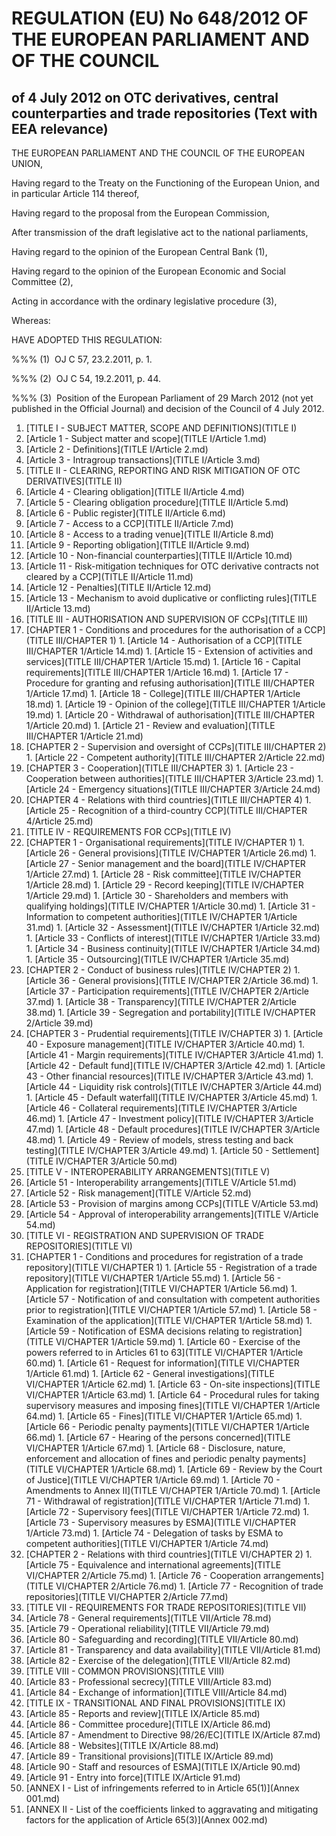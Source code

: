 # REGULATION (EU) No 648/2012 OF THE EUROPEAN PARLIAMENT AND OF THE COUNCIL

## of 4 July 2012 on OTC derivatives, central counterparties and trade repositories (Text with EEA relevance)

THE EUROPEAN PARLIAMENT AND THE COUNCIL OF THE EUROPEAN UNION,

Having regard to the Treaty on the Functioning of the European Union, and in particular Article 114 thereof,

Having regard to the proposal from the European Commission,

After transmission of the draft legislative act to the national parliaments,

Having regard to the opinion of the European Central Bank (1),

Having regard to the opinion of the European Economic and Social Committee (2),

Acting in accordance with the ordinary legislative procedure (3),

Whereas:

HAVE ADOPTED THIS REGULATION:

%%% (1)  OJ C 57, 23.2.2011, p. 1.

%%% (2)  OJ C 54, 19.2.2011, p. 44.

%%% (3)  Position of the European Parliament of 29 March 2012 (not yet published in the Official Journal) and decision of the Council of 4 July 2012.

1. [TITLE I - SUBJECT MATTER, SCOPE AND DEFINITIONS](TITLE I)
  1. [Article 1 - Subject matter and scope](TITLE I/Article 1.md)
  1. [Article 2 - Definitions](TITLE I/Article 2.md)
  1. [Article 3 - Intragroup transactions](TITLE I/Article 3.md)
1. [TITLE II - CLEARING, REPORTING AND RISK MITIGATION OF OTC DERIVATIVES](TITLE II)
  1. [Article 4 - Clearing obligation](TITLE II/Article 4.md)
  1. [Article 5 - Clearing obligation procedure](TITLE II/Article 5.md)
  1. [Article 6 - Public register](TITLE II/Article 6.md)
  1. [Article 7 - Access to a CCP](TITLE II/Article 7.md)
  1. [Article 8 - Access to a trading venue](TITLE II/Article 8.md)
  1. [Article 9 - Reporting obligation](TITLE II/Article 9.md)
  1. [Article 10 - Non-financial counterparties](TITLE II/Article 10.md)
  1. [Article 11 - Risk-mitigation techniques for OTC derivative contracts not cleared by a CCP](TITLE II/Article 11.md)
  1. [Article 12 - Penalties](TITLE II/Article 12.md)
  1. [Article 13 - Mechanism to avoid duplicative or conflicting rules](TITLE II/Article 13.md)
1. [TITLE III - AUTHORISATION AND SUPERVISION OF CCPs](TITLE III)
  1. [CHAPTER 1 - Conditions and procedures for the authorisation of a CCP](TITLE III/CHAPTER 1)
    1. [Article 14 - Authorisation of a CCP](TITLE III/CHAPTER 1/Article 14.md)
    1. [Article 15 - Extension of activities and services](TITLE III/CHAPTER 1/Article 15.md)
    1. [Article 16 - Capital requirements](TITLE III/CHAPTER 1/Article 16.md)
    1. [Article 17 - Procedure for granting and refusing authorisation](TITLE III/CHAPTER 1/Article 17.md)
    1. [Article 18 - College](TITLE III/CHAPTER 1/Article 18.md)
    1. [Article 19 - Opinion of the college](TITLE III/CHAPTER 1/Article 19.md)
    1. [Article 20 - Withdrawal of authorisation](TITLE III/CHAPTER 1/Article 20.md)
    1. [Article 21 - Review and evaluation](TITLE III/CHAPTER 1/Article 21.md)
  1. [CHAPTER 2 - Supervision and oversight of CCPs](TITLE III/CHAPTER 2)
    1. [Article 22 - Competent authority](TITLE III/CHAPTER 2/Article 22.md)
  1. [CHAPTER 3 - Cooperation](TITLE III/CHAPTER 3)
    1. [Article 23 - Cooperation between authorities](TITLE III/CHAPTER 3/Article 23.md)
    1. [Article 24 - Emergency situations](TITLE III/CHAPTER 3/Article 24.md)
  1. [CHAPTER 4 - Relations with third countries](TITLE III/CHAPTER 4)
    1. [Article 25 - Recognition of a third-country CCP](TITLE III/CHAPTER 4/Article 25.md)
1. [TITLE IV - REQUIREMENTS FOR CCPs](TITLE IV)
  1. [CHAPTER 1 - Organisational requirements](TITLE IV/CHAPTER 1)
    1. [Article 26 - General provisions](TITLE IV/CHAPTER 1/Article 26.md)
    1. [Article 27 - Senior management and the board](TITLE IV/CHAPTER 1/Article 27.md)
    1. [Article 28 - Risk committee](TITLE IV/CHAPTER 1/Article 28.md)
    1. [Article 29 - Record keeping](TITLE IV/CHAPTER 1/Article 29.md)
    1. [Article 30 - Shareholders and members with qualifying holdings](TITLE IV/CHAPTER 1/Article 30.md)
    1. [Article 31 - Information to competent authorities](TITLE IV/CHAPTER 1/Article 31.md)
    1. [Article 32 - Assessment](TITLE IV/CHAPTER 1/Article 32.md)
    1. [Article 33 - Conflicts of interest](TITLE IV/CHAPTER 1/Article 33.md)
    1. [Article 34 - Business continuity](TITLE IV/CHAPTER 1/Article 34.md)
    1. [Article 35 - Outsourcing](TITLE IV/CHAPTER 1/Article 35.md)
  1. [CHAPTER 2 - Conduct of business rules](TITLE IV/CHAPTER 2)
    1. [Article 36 - General provisions](TITLE IV/CHAPTER 2/Article 36.md)
    1. [Article 37 - Participation requirements](TITLE IV/CHAPTER 2/Article 37.md)
    1. [Article 38 - Transparency](TITLE IV/CHAPTER 2/Article 38.md)
    1. [Article 39 - Segregation and portability](TITLE IV/CHAPTER 2/Article 39.md)
  1. [CHAPTER 3 - Prudential requirements](TITLE IV/CHAPTER 3)
    1. [Article 40 - Exposure management](TITLE IV/CHAPTER 3/Article 40.md)
    1. [Article 41 - Margin requirements](TITLE IV/CHAPTER 3/Article 41.md)
    1. [Article 42 - Default fund](TITLE IV/CHAPTER 3/Article 42.md)
    1. [Article 43 - Other financial resources](TITLE IV/CHAPTER 3/Article 43.md)
    1. [Article 44 - Liquidity risk controls](TITLE IV/CHAPTER 3/Article 44.md)
    1. [Article 45 - Default waterfall](TITLE IV/CHAPTER 3/Article 45.md)
    1. [Article 46 - Collateral requirements](TITLE IV/CHAPTER 3/Article 46.md)
    1. [Article 47 - Investment policy](TITLE IV/CHAPTER 3/Article 47.md)
    1. [Article 48 - Default procedures](TITLE IV/CHAPTER 3/Article 48.md)
    1. [Article 49 - Review of models, stress testing and back testing](TITLE IV/CHAPTER 3/Article 49.md)
    1. [Article 50 - Settlement](TITLE IV/CHAPTER 3/Article 50.md)
1. [TITLE V - INTEROPERABILITY ARRANGEMENTS](TITLE V)
  1. [Article 51 - Interoperability arrangements](TITLE V/Article 51.md)
  1. [Article 52 - Risk management](TITLE V/Article 52.md)
  1. [Article 53 - Provision of margins among CCPs](TITLE V/Article 53.md)
  1. [Article 54 - Approval of interoperability arrangements](TITLE V/Article 54.md)
1. [TITLE VI - REGISTRATION AND SUPERVISION OF TRADE REPOSITORIES](TITLE VI)
  1. [CHAPTER 1 - Conditions and procedures for registration of a trade repository](TITLE VI/CHAPTER 1)
    1. [Article 55 - Registration of a trade repository](TITLE VI/CHAPTER 1/Article 55.md)
    1. [Article 56 - Application for registration](TITLE VI/CHAPTER 1/Article 56.md)
    1. [Article 57 - Notification of and consultation with competent authorities prior to registration](TITLE VI/CHAPTER 1/Article 57.md)
    1. [Article 58 - Examination of the application](TITLE VI/CHAPTER 1/Article 58.md)
    1. [Article 59 - Notification of ESMA decisions relating to registration](TITLE VI/CHAPTER 1/Article 59.md)
    1. [Article 60 - Exercise of the powers referred to in Articles 61 to 63](TITLE VI/CHAPTER 1/Article 60.md)
    1. [Article 61 - Request for information](TITLE VI/CHAPTER 1/Article 61.md)
    1. [Article 62 - General investigations](TITLE VI/CHAPTER 1/Article 62.md)
    1. [Article 63 - On-site inspections](TITLE VI/CHAPTER 1/Article 63.md)
    1. [Article 64 - Procedural rules for taking supervisory measures and imposing fines](TITLE VI/CHAPTER 1/Article 64.md)
    1. [Article 65 - Fines](TITLE VI/CHAPTER 1/Article 65.md)
    1. [Article 66 - Periodic penalty payments](TITLE VI/CHAPTER 1/Article 66.md)
    1. [Article 67 - Hearing of the persons concerned](TITLE VI/CHAPTER 1/Article 67.md)
    1. [Article 68 - Disclosure, nature, enforcement and allocation of fines and periodic penalty payments](TITLE VI/CHAPTER 1/Article 68.md)
    1. [Article 69 - Review by the Court of Justice](TITLE VI/CHAPTER 1/Article 69.md)
    1. [Article 70 - Amendments to Annex II](TITLE VI/CHAPTER 1/Article 70.md)
    1. [Article 71 - Withdrawal of registration](TITLE VI/CHAPTER 1/Article 71.md)
    1. [Article 72 - Supervisory fees](TITLE VI/CHAPTER 1/Article 72.md)
    1. [Article 73 - Supervisory measures by ESMA](TITLE VI/CHAPTER 1/Article 73.md)
    1. [Article 74 - Delegation of tasks by ESMA to competent authorities](TITLE VI/CHAPTER 1/Article 74.md)
  1. [CHAPTER 2 - Relations with third countries](TITLE VI/CHAPTER 2)
    1. [Article 75 - Equivalence and international agreements](TITLE VI/CHAPTER 2/Article 75.md)
    1. [Article 76 - Cooperation arrangements](TITLE VI/CHAPTER 2/Article 76.md)
    1. [Article 77 - Recognition of trade repositories](TITLE VI/CHAPTER 2/Article 77.md)
1. [TITLE VII - REQUIREMENTS FOR TRADE REPOSITORIES](TITLE VII)
  1. [Article 78 - General requirements](TITLE VII/Article 78.md)
  1. [Article 79 - Operational reliability](TITLE VII/Article 79.md)
  1. [Article 80 - Safeguarding and recording](TITLE VII/Article 80.md)
  1. [Article 81 - Transparency and data availability](TITLE VII/Article 81.md)
  1. [Article 82 - Exercise of the delegation](TITLE VII/Article 82.md)
1. [TITLE VIII - COMMON PROVISIONS](TITLE VIII)
  1. [Article 83 - Professional secrecy](TITLE VIII/Article 83.md)
  1. [Article 84 - Exchange of information](TITLE VIII/Article 84.md)
1. [TITLE IX - TRANSITIONAL AND FINAL PROVISIONS](TITLE IX)
  1. [Article 85 - Reports and review](TITLE IX/Article 85.md)
  1. [Article 86 - Committee procedure](TITLE IX/Article 86.md)
  1. [Article 87 - Amendment to Directive 98/26/EC](TITLE IX/Article 87.md)
  1. [Article 88 - Websites](TITLE IX/Article 88.md)
  1. [Article 89 - Transitional provisions](TITLE IX/Article 89.md)
  1. [Article 90 - Staff and resources of ESMA](TITLE IX/Article 90.md)
  1. [Article 91 - Entry into force](TITLE IX/Article 91.md)
1. [ANNEX I - List of infringements referred to in Article 65(1)](Annex 001.md)
1. [ANNEX II - List of the coefficients linked to aggravating and mitigating factors for the application of Article 65(3)](Annex 002.md)
